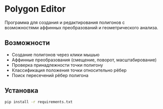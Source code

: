 # Polygon Editor

Программа для создания и редактирования полигонов с возможностями аффинных преобразований и геометрического анализа.

## Возможности

- Создание полигонов через клики мышью
- Аффинные преобразования (смещение, поворот, масштабирование)
- Проверка принадлежности точки полигону
- Классификация положения точки относительно рёбер
- Поиск пересечений рёбер полигона

## Установка

```bash
pip install -r requirements.txt